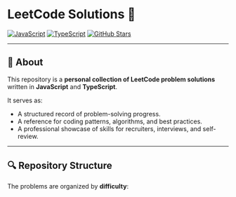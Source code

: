 # LeetCode Solutions 🧩

[![JavaScript](https://img.shields.io/badge/JavaScript-F7DF1E?logo=javascript&logoColor=black)](https://developer.mozilla.org/en-US/docs/Web/JavaScript)
[![TypeScript](https://img.shields.io/badge/TypeScript-3178C6?logo=typescript&logoColor=white)](https://www.typescriptlang.org/)
[![GitHub Stars](https://img.shields.io/github/stars/your-username/leetcode-solutions?style=social)](https://github.com/your-username/leetcode-solutions/stargazers)

---

## 📌 About

This repository is a **personal collection of LeetCode problem solutions** written in **JavaScript** and **TypeScript**.  

It serves as:
- A structured record of problem-solving progress.
- A reference for coding patterns, algorithms, and best practices.
- A professional showcase of skills for recruiters, interviews, and self-review.

---

## 🔍 Repository Structure

The problems are organized by **difficulty**:


